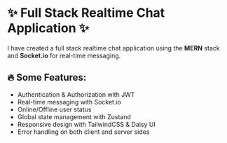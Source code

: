 # ✨ Full Stack Realtime Chat Application ✨

I have created a full stack realtime chat application using the **MERN** stack and **Socket.io** for real-time messaging.

## 🔥 Some Features:

- Authentication & Authorization with JWT  
- Real-time messaging with Socket.io  
- Online/Offline user status  
- Global state management with Zustand  
- Responsive design with TailwindCSS & Daisy UI  
- Error handling on both client and server sides  
